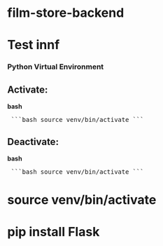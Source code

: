 # film-store-backend
# Test innf

### Python Virtual Environment

## Activate:
**bash**
<pre> ```bash source venv/bin/activate ``` </pre>

## Deactivate:
**bash**
<pre> ```bash source venv/bin/activate ``` </pre>

# source venv/bin/activate
# pip install Flask

